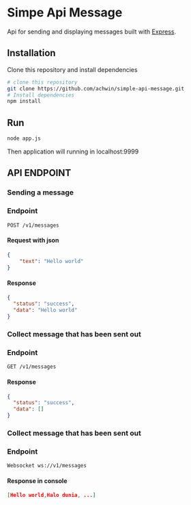 # Simpe Api Message
Api for sending and displaying messages built with [Express](https://expressjs.com/).

## Installation
Clone this repository and install dependencies
```bash
# clone this repository
git clone https://github.com/achwin/simple-api-message.git
# Install dependencies
npm install
```
## Run
```bash
node app.js
```
Then application will running in localhost:9999

## API ENDPOINT

### Sending a message

### Endpoint

`POST /v1/messages`

   #### Request with json 
```json
{
    "text": "Hello world"
}
```
#### Response
```json
{
  "status": "success",
  "data": "Hello world"
}
```
### Collect message that has been sent out

### Endpoint

`GET /v1/messages`

#### Response
```json
{
  "status": "success",
  "data": []
}
```
### Collect message that has been sent out

### Endpoint

`Websocket ws://v1/messages`
#### Response in console
```json
[Hello world,Halo dunia, ...]
```
